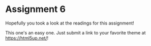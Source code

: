 # Assignment 6

Hopefully you took a look at the readings for this assignment!

This one's an easy one. Just submit a link to your favorite theme at https://html5up.net/!
